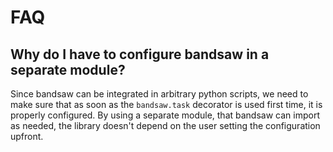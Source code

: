 
# FAQ

## Why do I have to configure bandsaw in a separate module?

Since bandsaw can be integrated in arbitrary python scripts, we need to make sure that as
soon as the `bandsaw.task` decorator is used first time, it is properly configured. By using
a separate module, that bandsaw can import as needed, the library doesn't depend on the user
setting the configuration upfront.